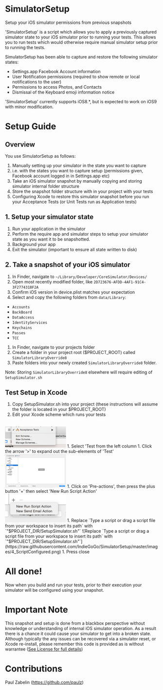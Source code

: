 # SimulatorSetup
Setup your iOS simulator permissions from previous snapshots 

'SimulatorSetup' is a script which allows you to apply a previously captured simulator state to your iOS simulator prior to running your tests. This allows you to run tests which would otherwise require manual simulator setup prior to running the tests.

SimulatorSetup has been able to capture and restore the following simulator states:
 - Settings.app Facebook Account information 
 - User Notification permissions (required to show remote or local notifications to the user)
 - Permissions to access Photos, and Contacts
 - Dismissal of the Keyboard emoji information notice

'SimulatorSetup' currently supports iOS8.*, but is expected to work on iOS9 with minor modification.

# Setup Guide

## Overview

You use SimulatorSetup as follows: 

1. Manually setting up your simulator in the state you want to capture 
 1. i.e. with the states you want to capture setup (permissions given, Facebook account logged in in Settings.app etc)
1. Take an iOS simulator snapshot by manually copying and storing simulator internal folder structure
1. Store the snapshot folder structure with in your project with your tests
1. Configuring Xcode to restore this simulator snapshot before you run your Acceptance Tests (or Unit Tests run as Application tests)

## 1. Setup your simulator state
1. Run your application in the simulator
1. Perform the require app and simulator steps to setup your simulator state as you want it to be snapshotted.
1. Background your app
1. Exit the simulator (important to ensure all state written to disk)

## 2. Take a snapshot of your iOS simulator
1. In Finder, navigate to ```~/Library/Developer/CoreSimulator/Devices/```
1. Open most recently modified folder, like `2D723676-AFDD-4AF1-91C4-3F2774318F2A`
1. Confirm iOS version in device.plist matches your expectation
1. Select and copy the following folders from ```data/Library```:
 * ```Accounts```
 * `BackBoard`
 * ```DataAccess```
 * ```IdentityServices```
 * ```Keychains```
 * ```Passes```
 * ```TCC```
1. In Finder, navigate to your projects folder
1. Create a folder in your project root ($PROJECT_ROOT) called `SimulatorLibraryOverride8`
1. Paste folders into your newly created `SimulatorLibraryOverride8` folder. 

Note: Storing `SimulatorLibraryOverride8` elsewhere will require editing of `SetupSimulator.sh`

## Test Setup in Xcode

1. Copy SetupSimulator.sh into your project (these instructions will assume the folder is located in your $PROJECT_ROOT)
1. Edit your Xcode scheme which runs your tests
<br/>
<img src="https://raw.githubusercontent.com/IndieGoGo/SimulatorSetup/master/images/1_EditScheme.png" alt="Edit your Xcode scheme which runs your tests" width="200"/>
1. Select 'Test from the left column
1. Click the arrow '>' to expand out the sub-elements of 'Test'
<br/>
<img src="https://raw.githubusercontent.com/IndieGoGo/SimulatorSetup/master/images/2_Test%2BExpand.png" alt="Select 'Test from the left column and Click the arrow to expand out the sub-elements of Test" width="200"/>
1. Click on 'Pre-actions', then press the plus button '+' then select 'New Run Script Action'
<br/>
<img src="https://raw.githubusercontent.com/IndieGoGo/SimulatorSetup/master/images/3_AddScript.png" alt="Click on Pre-actions, then press the plus button then select New Run Script Action" width="200"/>
1. Replace `Type a script or drag a script file from your workspace to insert its path` with  `"$PROJECT_DIR/SetupSimulator.sh"` ![Replace `Type a script or drag a script file from your workspace to insert its path` with  `"$PROJECT_DIR/SetupSimulator.sh"`](https://raw.githubusercontent.com/IndieGoGo/SimulatorSetup/master/images/4_ScriptConfigured.png)
1. Press close

# All done!

Now when you build and run your tests, prior to their execution your simulator will be configured using your snapshot. 

# Important Note
This snapshot and setup is done from a blackbox perspective without knowledge or understanding of internal iOS simulator operation. As a result there is a chance it could cause your simulator to get into a broken state. Although typically the any issues can be recovered via a simulator reset, or Xcode re-install, please remember this code is provided as is without warrantee ([See License for full details](https://github.com/IndieGoGo/SimulatorSetup/blob/master/LICENSE))

# Contributions

Paul Zabelin (https://github.com/paulz) 
